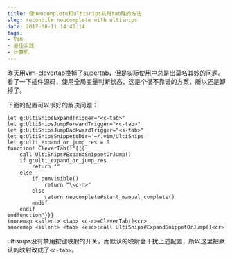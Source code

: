 ```yaml
---
title: 使neocomplete和ultisnips共用tab键的方法
slug: reconcile neocomplete with ultisnips
date: 2017-08-11 14:43:14
tags:
- Vim
- 最佳实践
- 计算机
---
```


昨天用vim-clevertab换掉了supertab，但是实际使用中总是出莫名其妙的问题。看了一下插件源码，使用全局变量判断状态，这是个很不靠谱的方案，所以还是卸掉了。

下面的配置可以很好的解决问题：

```vim
let g:UltiSnipsExpandTrigger="<c-tab>"
let g:UltiSnipsJumpForwardTrigger="<c-tab>"
let g:UltiSnipsJumpBackwardTrigger="<s-tab>"
let g:UltiSnipsSnippetsDir='~/.vim/UltiSnips'
let g:ulti_expand_or_jump_res = 0
function! CleverTab()"{{{
    call UltiSnips#ExpandSnippetOrJump()
    if g:ulti_expand_or_jump_res
        return ""
    else
        if pumvisible()
            return "\<c-n>"
        else
            return neocomplete#start_manual_complete()
        endif
    endif
endfunction"}}}
inoremap <silent> <tab> <c-r>=CleverTab()<cr>
snoremap <silent> <tab> <esc>:call UltiSnips#ExpandSnippetOrJump()<cr>
```

ultisnips没有禁用按键映射的开关，而默认的映射会干扰上述配置，所以这里把默认的映射改成了`<c-tab>`。

